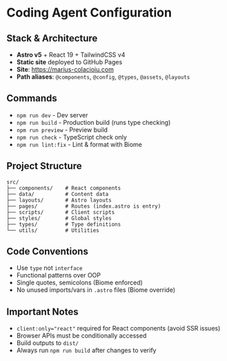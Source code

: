 # Coding Agent Configuration

## Stack & Architecture

- **Astro v5** + React 19 + TailwindCSS v4
- **Static site** deployed to GitHub Pages
- **Site**: <https://marius-colacioiu.com>
- **Path aliases**: `@components`, `@config`, `@types`, `@assets`, `@layouts`

## Commands

- `npm run dev` - Dev server
- `npm run build` - Production build (runs type checking)
- `npm run preview` - Preview build
- `npm run check` - TypeScript check only
- `npm run lint:fix` - Lint & format with Biome

## Project Structure

```text
src/
├── components/    # React components
├── data/          # Content data
├── layouts/       # Astro layouts  
├── pages/         # Routes (index.astro is entry)
├── scripts/       # Client scripts
├── styles/        # Global styles
├── types/         # Type definitions
└── utils/         # Utilities
```

## Code Conventions

- Use `type` not `interface`
- Functional patterns over OOP
- Single quotes, semicolons (Biome enforced)
- No unused imports/vars in `.astro` files (Biome override)

## Important Notes

- `client:only="react"` required for React components (avoid SSR issues)
- Browser APIs must be conditionally accessed
- Build outputs to `dist/`
- Always run `npm run build` after changes to verify
